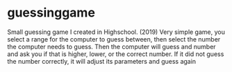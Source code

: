 # guessinggame
Small guessing game I created in Highschool. (2019)
Very simple game, you select a range for the computer to guess between, then select the number the computer needs to guess.
Then the computer will guess and number and ask you if that is higher, lower, or the correct number. If it did not guess the number correctly, it will adjust its parameters and guess again
